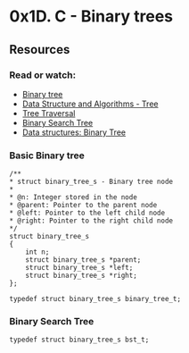 # 0x1D. C - Binary trees
## Resources
### Read or watch:

+ [Binary tree](https://en.wikipedia.org/wiki/Binary_tree)
+ [Data Structure and Algorithms - Tree]()
+ [Tree Traversal](https://www.programiz.com/dsa/tree-traversal)
+ [Binary Search Tree](https://en.wikipedia.org/wiki/Binary_search_tree)
+ [Data structures: Binary Tree](https://www.youtube.com/watch?v=H5JubkIy_p8)

### Basic Binary tree

    /**
    * struct binary_tree_s - Binary tree node
    *
    * @n: Integer stored in the node
    * @parent: Pointer to the parent node
    * @left: Pointer to the left child node
    * @right: Pointer to the right child node
    */
    struct binary_tree_s
    {
        int n;
        struct binary_tree_s *parent;
        struct binary_tree_s *left;
        struct binary_tree_s *right;
    };

    typedef struct binary_tree_s binary_tree_t;

### Binary Search Tree

    typedef struct binary_tree_s bst_t;

